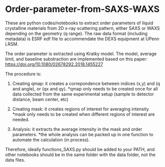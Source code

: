# Order-parameter-from-SAXS-WAXS

These are python codes/notebooks to extract order parameters of liquid crystalline materials from 2D x-ray scattering pattern, either SAXS or WAXS depending on the geometry (q range). The raw data format (including metadata) is ESRF edf file to accommendate the DEXS equipment at UPenn LRSM. 

The order parameter is extracted using Kratky model. The model, average limit, and baseline substraction are implemented based on this paper: https://doi.org/10.1080/02678292.2018.1455227

The procedure is:
1. Creating qmap: it creates a correpondence between indices (x,y) and (q and angle), or (qx and qy).
        *qmap only needs to be created once for all data collected from the same experimental setup (sample to detector distance, beam center, etc)
        
2. Creating mask: it creates regions of interest for averaging intensity
        *mask only needs to be created when different regions of interest are needed.

3. Analysis: it extracts the average intensity in the mask and order parameters.
        *the whole analysis can be packed up in one function to automate the calculation (in process).

Therefore, ideally functions_SAXS.py should be added to your PATH, and other notebooks should be in the same folder with the data folder, not the data files.
